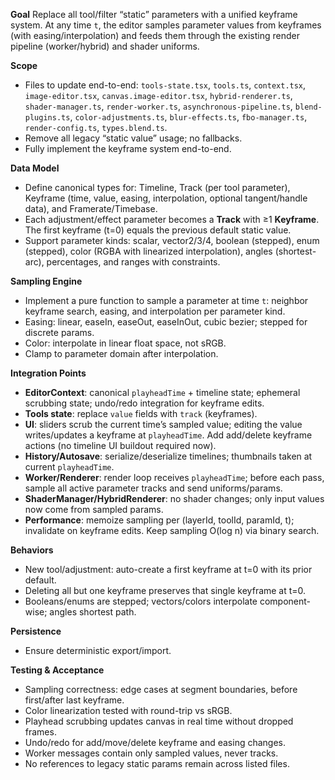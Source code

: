 

**Goal**
Replace all tool/filter “static” parameters with a unified keyframe system. At any time `t`, the editor samples parameter values from keyframes (with easing/interpolation) and feeds them through the existing render pipeline (worker/hybrid) and shader uniforms.

**Scope**

* Files to update end-to-end: `tools-state.tsx`, `tools.ts`, `context.tsx`, `image-editor.tsx`, `canvas.image-editor.tsx`, `hybrid-renderer.ts`, `shader-manager.ts`, `render-worker.ts`, `asynchronous-pipeline.ts`, `blend-plugins.ts`, `color-adjustments.ts`, `blur-effects.ts`, `fbo-manager.ts`, `render-config.ts`, `types.blend.ts`.
* Remove all legacy “static value” usage; no fallbacks.
* Fully implement the keyframe system end-to-end.

**Data Model**

* Define canonical types for: Timeline, Track (per tool parameter), Keyframe (time, value, easing, interpolation, optional tangent/handle data), and Framerate/Timebase.
* Each adjustment/effect parameter becomes a **Track** with ≥1 **Keyframe**. The first keyframe (t=0) equals the previous default static value.
* Support parameter kinds: scalar, vector2/3/4, boolean (stepped), enum (stepped), color (RGBA with linearized interpolation), angles (shortest-arc), percentages, and ranges with constraints.

**Sampling Engine**

* Implement a pure function to sample a parameter at time `t`: neighbor keyframe search, easing, and interpolation per parameter kind.
* Easing: linear, easeIn, easeOut, easeInOut, cubic bezier; stepped for discrete params.
* Color: interpolate in linear float space, not sRGB.
* Clamp to parameter domain after interpolation.

**Integration Points**

* **EditorContext**: canonical `playheadTime` + timeline state; ephemeral scrubbing state; undo/redo integration for keyframe edits.
* **Tools state**: replace `value` fields with `track` (keyframes).
* **UI**: sliders scrub the current time’s sampled value; editing the value writes/updates a keyframe at `playheadTime`. Add add/delete keyframe actions (no timeline UI buildout required now).
* **History/Autosave**: serialize/deserialize timelines; thumbnails taken at current `playheadTime`.
* **Worker/Renderer**: render loop receives `playheadTime`; before each pass, sample all active parameter tracks and send uniforms/params.
* **ShaderManager/HybridRenderer**: no shader changes; only input values now come from sampled params.
* **Performance**: memoize sampling per (layerId, toolId, paramId, t); invalidate on keyframe edits. Keep sampling O(log n) via binary search.

**Behaviors**

* New tool/adjustment: auto-create a first keyframe at t=0 with its prior default.
* Deleting all but one keyframe preserves that single keyframe at t=0.
* Booleans/enums are stepped; vectors/colors interpolate component-wise; angles shortest path.

**Persistence**
* Ensure deterministic export/import.

**Testing & Acceptance**

* Sampling correctness: edge cases at segment boundaries, before first/after last keyframe.
* Color linearization tested with round-trip vs sRGB.
* Playhead scrubbing updates canvas in real time without dropped frames.
* Undo/redo for add/move/delete keyframe and easing changes.
* Worker messages contain only sampled values, never tracks.
* No references to legacy static params remain across listed files.
